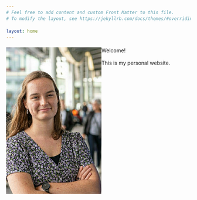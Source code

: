 ```yaml
---
# Feel free to add content and custom Front Matter to this file.
# To modify the layout, see https://jekyllrb.com/docs/themes/#overriding-theme-defaults

layout: home
---
```


<div style="width: 100%; min-height: 500px; ">

<div>
  <img src="Profile.jpeg" alt="" height=400 style="float:left">
</div>

<div  id="text" style="margin: 20px; ">
  <p style="margin: 20px; ">
  Welcome!
  <br>
  <br>
  This is my personal website.
  </p>
</div>

</div>
